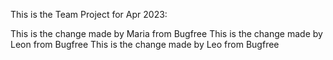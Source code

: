 This is the Team Project for Apr 2023:

This is the change made by Maria from Bugfree
This is the change made by Leon from Bugfree
This is the change made by Leo from Bugfree
